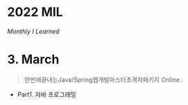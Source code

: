 # 2022 MIL
*Monthly I Learned*



# 3. March 

> 한번에끝내는Java/Spring웹개발마스터초격차패키지 Online.

- Part1. 자바 프로그래밍
